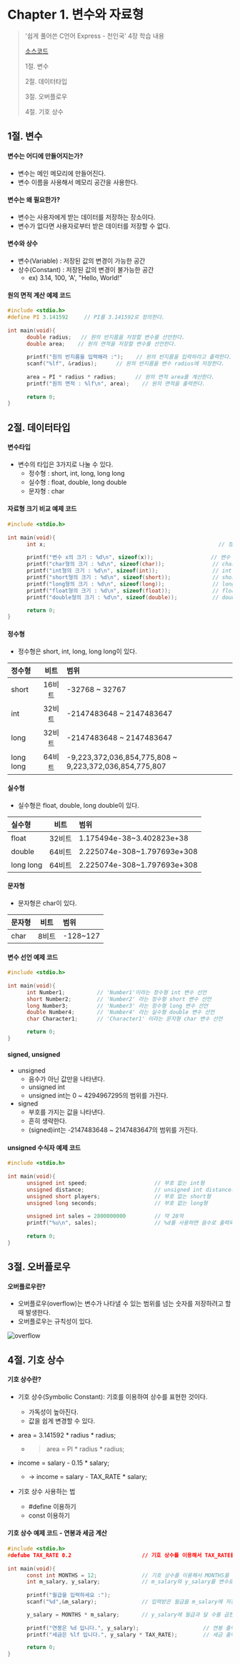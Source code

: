 #  Chapter 1. 변수와 자료형 
> '쉽게 풀어쓴 C언어 Express - 천인국' 4장 학습 내용
>
> [소스코드]()
> 
> 1절. 변수
> 
> 2절. 데이터타입
>
> 3절. 오버플로우
>
> 4절. 기호 상수
> 
## 1절. 변수
#### 변수는 어디에 만들어지는가?
      
* 변수는 메인 메모리에 만들어진다.
* 변수 이름을 사용해서 메모리 공간을 사용한다.     
      
#### 변수는 왜 필요한가?   

* 변수는 사용자에게 받는 데이터를 저장하는 장소이다.
* 변수가 없다면 사용자로부터 받은 데이터를 저장할 수 없다.

#### 변수와 상수

* 변수(Variable) : 저장된 값의 변경이 가능한 공간   
* 상수(Constant) : 저장된 값의 변경이 불가능한 공간     
  * ex) 3.14, 100, 'A', "Hello, World!" 


#### 원의 면적 계산 예제 코드
```C
#include <stdio.h>
#define PI 3.141592     // PI를 3.141592로 정의한다.
      
int main(void){
      double radius;   // 원의 반지름을 저장할 변수를 선언한다.
      double area;    // 원의 면적을 저장할 변수를 선언한다.
        
      printf("원의 반지름을 입력해라 :");    // 원의 반지름을 입력하라고 출력한다.
      scanf("%lf", &radius);      // 원의 반지름을 변수 radius에 저장한다. 
        
      area = PI * radius * radius;      // 원의 면적 area를 계산한다.
      printf("원의 면적 : %lf\n", area);    // 원의 면적을 출력한다.
        
      return 0;
}      
```
## 2절. 데이터타입
#### 변수타입
* 변수의 타입은 3가지로 나눌 수 있다.     
  * 정수형 : short, int, long, long long     
  * 실수형 : float, double, long double     
  * 문자형 : char

#### 자료형 크기 비교 예제 코드
```C
#include <stdio.h>
      
int main(void){
      int x;                                                      // 정수형 변수 x를 선언
        
      printf("변수 x의 크기 : %d\n", sizeof(x));                  // 변수 x의 크기 : 4
      printf("char형의 크기 : %d\n", sizeof(char));               // char형의 크기 : 1
      printf("int형의 크기 : %d\n", sizeof(int));                 // int형의 크기 : 4
      printf("short형의 크기 : %d\n", sizeof(short));             // short형의 크기 : 2
      printf("long형의 크기 : %d\n", sizeof(long));               // long형의 크기 : 4
      printf("float형의 크기 : %d\n", sizeof(float));             // float형의 크기 : 4
      printf("double형의 크기 : %d\n", sizeof(double));           // double형의 크기 : 8

      return 0;
}      
```
      
#### 정수형
      
* 정수형은 short, int, long, long long이 있다.

|정수형|비트|범위|
|:---|:---:|:---|
|short|16비트|-32768 ~ 32767|
|int|32비트|-2147483648 ~ 2147483647|
|long|32비트|-2147483648 ~ 2147483647|
|long long|64비트|-9,223,372,036,854,775,808 ~ 9,223,372,036,854,775,807|

#### 실수형
* 실수형은 float, double, long double이 있다.

|실수형|비트|범위|
|:---|:---:|:---|
|float|32비트|1.175494e-38~3.402823e+38|
|double|64비트|2.225074e-308~1.797693e+308|
|long long|64비트|2.225074e-308~1.797693e+308|

#### 문자형
* 문자형은 char이 있다.

|문자형|비트|범위|
|:---|:---:|:---|
|char|8비트|-128~127|

#### 변수 선언 예제 코드
```C
#include <stdio.h>
      
int main(void){
      int Number1;          // 'Number1'이라는 정수형 int 변수 선언
      short Number2;        // 'Number2' 라는 정수형 short 변수 선언
      long Number3;         // 'Number3' 라는 정수형 long 변수 선언
      double Number4;       // 'Number4' 라는 실수형 double 변수 선언
      char Character1;      // 'Character1' 이라는 문자형 char 변수 선언

      return 0;
}      
```
      
#### signed, unsigned
* unsigned
  * 음수가 아닌 값만을 나타낸다.
  * unsigned int
  * unsigned int는 0 ~ 4294967295의 범위를 가진다.
* signed
  * 부호를 가지는 값을 나타낸다.
  * 흔히 생략한다.
  * (signed)int는 -2147483648 ~ 2147483647의 범위를 가진다.

#### unsigned 수식자 예제 코드
      
```C
#include <stdio.h>
      
int main(void){
      unsigned int speed;                     // 부호 없는 int형
      unsigned distance;                      // unsigned int distance와 같다.
      unsigned short players;                 // 부호 없는 short형
      unsigned long seconds;                  // 부호 없는 long형
        
      unsigned int sales = 2800000000         // 약 28억
      printf("%u\n", sales);                  // %d를 사용하면 음수로 출력되니 주의하기
        
      return 0;
}      
```

## 3절. 오버플로우
#### 오버플로우란?
* 오버플로우(overflow)는 변수가 나타낼 수 있는 범위를 넘는 숫자를 저장하려고 할 때 발생한다.
* 오버플로우는 규칙성이 있다. 

![overflow](https://github.com/BangYunseo/TIL/blob/main/C/Image/ch1/overflow.PNG)

## 4절. 기호 상수
#### 기호 상수란?

* 기호 상수(Symbolic Constant): 기호를 이용하여 상수를 표현한 것이다.
  * 가독성이 높아진다.
  * 값을 쉽게 변경할 수 있다.
            
* area = 3.141592 * radius * radius;
  * > area = PI * radius * radius;
* income = salary - 0.15 * salary;
  * -> income = salary - TAX_RATE * salary;

* 기호 상수 사용하는 법
  * #define 이용하기
  * const 이용하기

#### 기호 상수 예제 코드 - 연봉과 세금 계산          
```C        
#include <stdio.h>
#defube TAX_RATE 0.2                      // 기호 상수를 이용해서 TAX_RATE를 0.2로 선언
      
int main(void){
      const int MONTHS = 12;              // 기호 상수를 이용해서 MONTHS를 12로 선언
      int m_salary, y_salary;             // m_salary와 y_salary를 변수로 선언
        
      printf("월급을 입력하세요 :");      
      scanf("%d",&m_salary);              // 입력받은 월급을 m_salary에 저장 

      y_salary = MONTHS * m_salary;       // y_salary에 월급과 달 수를 곱한 값 저장
      
      printf("연봉은 %d 입니다.", y_salary);                    // 연봉 출력
      printf("세금은 %lf 입니다.", y_salary * TAX_RATE);        // 세금 출력

      return 0;
}      
```
